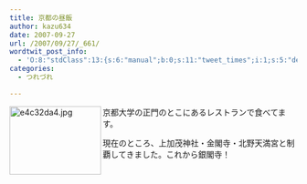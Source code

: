 ```yaml
---
title: 京都の昼飯
author: kazu634
date: 2007-09-27
url: /2007/09/27/_661/
wordtwit_post_info:
  - 'O:8:"stdClass":13:{s:6:"manual";b:0;s:11:"tweet_times";i:1;s:5:"delay";i:0;s:7:"enabled";i:1;s:10:"separation";s:2:"60";s:7:"version";s:3:"3.7";s:14:"tweet_template";b:0;s:6:"status";i:2;s:6:"result";a:0:{}s:13:"tweet_counter";i:2;s:13:"tweet_log_ids";a:1:{i:0;i:3253;}s:9:"hash_tags";a:0:{}s:8:"accounts";a:1:{i:0;s:7:"kazu634";}}'
categories:
  - つれづれ

---
```

<div class="section">
<p>
<a href="http://image.blog.livedoor.jp/simoom634/imgs/e/4/e4c32da4.jpg" onclick="__gaTracker('send', 'event', 'outbound-article', 'http://image.blog.livedoor.jp/simoom634/imgs/e/4/e4c32da4.jpg', '');" target="_blank"><img width="160" align="left" alt="e4c32da4.jpg" src="http://image.blog.livedoor.jp/simoom634/imgs/e/4/e4c32da4-s.jpg" class="pict" height="120" border="0" /></a>京都大学の正門のとこにあるレストランで食べてます。
</p>
  
<p>
    現在のところ、上加茂神社・金閣寺・北野天満宮と制覇してきました。これから銀閣寺！<br clear="all" />
</p>
</div>